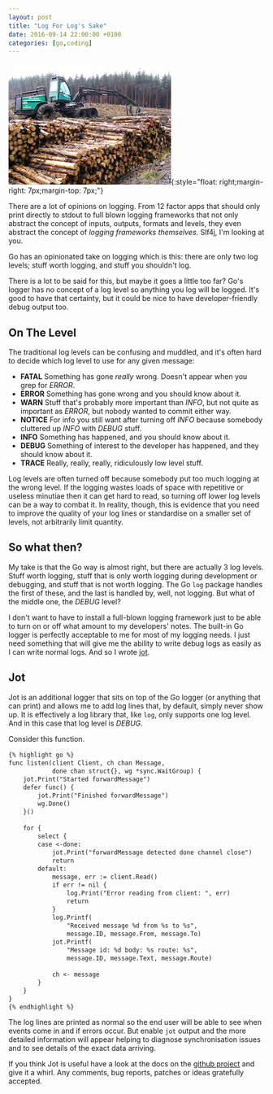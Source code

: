 ```yaml
---
layout: post
title: "Log For Log's Sake"
date: 2016-09-14 22:00:00 +0100
categories: [go,coding]
---
```


![I'm a logger and I'm OK](/images/log_for_logs_sake/logging.jpg){:style="float: right;margin-right: 7px;margin-top: 7px;"}

There are a lot of opinions on logging. From 12 factor apps that should only
print directly to stdout to full blown logging frameworks that not only abstract
the concept of inputs, outputs, formats and levels, they even abstract the
concept of *logging frameworks themselves*. Slf4j, I'm looking at you.

Go has an opinionated take on logging which is this: there are only two log
levels; stuff worth logging, and stuff you shouldn't log.

There is a lot to be said for this, but maybe it goes a little too far? Go's
logger has no concept of a log level so anything you log will be logged. It's
good to have that certainty, but it could be nice to have developer-friendly
debug output too.

## On The Level

The traditional log levels can be confusing and muddled, and it's often hard to
decide which log level to use for any given message:

* **FATAL** Something has gone *really* wrong. Doesn't appear when you grep for
*ERROR*.
* **ERROR** Something has gone wrong and you should know about it.
* **WARN** Stuff that's probably more important than *INFO*, but not quite as important as *ERROR*, but nobody wanted to commit either way.
* **NOTICE** For info you still want after turning off *INFO* because somebody
cluttered up *INFO* with *DEBUG* stuff.
* **INFO** Something has happened, and you should know about it.
* **DEBUG** Something of interest to the developer has happened, and they should
know about it.
* **TRACE** Really, really, really, ridiculously low level stuff.

Log levels are often turned off because somebody put too much logging at the
wrong level. If the logging wastes loads of space with repetitive or useless
minutiae then it can get hard to read, so turning off lower log levels can be a
way to combat it. In reality, though, this is evidence that you need to improve
the quality of your log lines or standardise on a smaller set of levels, not
arbitrarily limit quantity.

## So what then?

My take is that the Go way is almost right, but there are actually 3 log levels.
Stuff worth logging, stuff that is only worth logging during development or
debugging, and stuff that is not worth logging. The Go `log` package handles the
first of these, and the last is handled by, well, not logging. But what of the
middle one, the *DEBUG* level?

I don't want to have to install a full-blown logging framework just to be able
to turn on or off what amount to my developers' notes. The built-in Go logger is
perfectly acceptable to me for most of my logging needs. I just need something
that will give me the ability to write debug logs as easily as I can write
normal logs. And so I wrote [jot](http://github.com/doozr/jot).

## Jot

Jot is an additional logger that sits on top of the Go logger (or anything that
can print) and allows me to add log lines that, by default, simply never show
up. It is effectively a log library that, like `log`, only supports one log
level. And in this case that log level is *DEBUG*.

Consider this function.

    {% highlight go %}
    func listen(client Client, ch chan Message,
                done chan struct{}, wg *sync.WaitGroup) {
        jot.Print("Started forwardMessage")
        defer func() {
            jot.Print("Finished forwardMessage")
            wg.Done()
        }()

        for {
            select {
            case <-done:
                jot.Print("forwardMessage detected done channel close")
                return
            default:
                message, err := client.Read()
                if err != nil {
                    log.Print("Error reading from client: ", err)
                    return
                }
                log.Printf(
                    "Received message %d from %s to %s",
                    message.ID, message.From, message.To)
                jot.Printf(
                    "Message id: %d body: %s route: %s",
                    message.ID, message.Text, message.Route)

                ch <- message
            }
        }
    }
    {% endhighlight %}

The log lines are printed as normal so the end user will be able to see when
events come in and if errors occur. But enable `jot` output and the more
detailed information will appear helping to diagnose synchronisation issues and
to see details of the exact data arriving.

If you think Jot is useful have a look at the docs on the [github
project](http://github.com/doozr/jot) and give it a whirl. Any comments, bug
reports, patches or ideas gratefully accepted.

